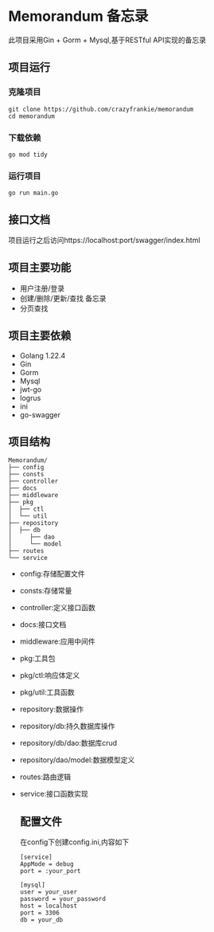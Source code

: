 # Memorandum 备忘录
此项目采用Gin + Gorm + Mysql,基于RESTful API实现的备忘录

## 项目运行
### 克隆项目
    git clone https://github.com/crazyfrankie/memorandum
    cd memorandum
### 下载依赖
    go mod tidy
### 运行项目
    go run main.go

## 接口文档
项目运行之后访问https://localhost:port/swagger/index.html

## 项目主要功能
- 用户注册/登录
- 创建/删除/更新/查找 备忘录
- 分页查找

## 项目主要依赖
- Golang 1.22.4
- Gin
- Gorm
- Mysql
- jwt-go
- logrus
- ini
- go-swagger

## 项目结构

    Memorandum/
    ├── config
    ├── consts
    ├── controller
    ├── docs
    ├── middleware
    ├── pkg
    │  ├── ctl
    │  └── util
    ├── repository
    │  ├── db
    │     ├── dao
    │     └── model
    ├── routes
    └── service

- config:存储配置文件
- consts:存储常量
- controller:定义接口函数
- docs:接口文档
- middleware:应用中间件
- pkg:工具包
- pkg/ctl:响应体定义
- pkg/util:工具函数
- repository:数据操作
- repository/db:持久数据库操作
- repository/db/dao:数据库crud
- repository/dao/model:数据模型定义
- routes:路由逻辑
- service:接口函数实现

  ## 配置文件
  在config下创建config.ini,内容如下
  
      [service]
      AppMode = debug
      port = :your_port
      
      [mysql]
      user = your_user
      password = your_password
      host = localhost
      port = 3306
      db = your_db

